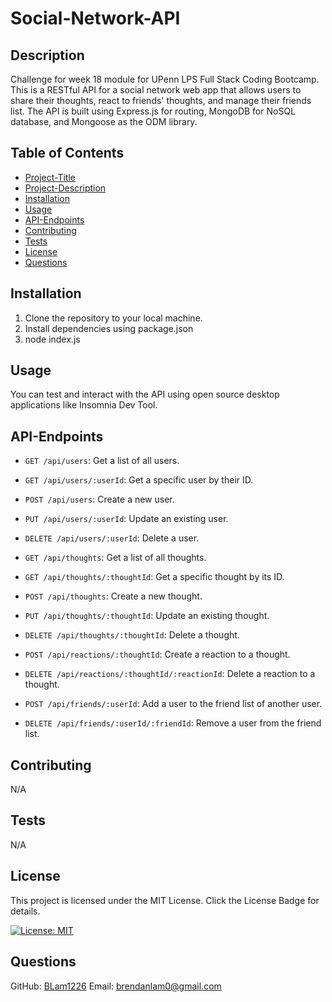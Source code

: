 # Social-Network-API

## Description 
Challenge for week 18 module for UPenn LPS Full Stack Coding Bootcamp. This is a RESTful API for a social network web app that allows users to share their thoughts, react to friends' thoughts, and manage their friends list. The API is built using Express.js for routing, MongoDB for NoSQL database, and Mongoose as the ODM library. 

## Table of Contents
* [Project-Title](#project-title)
* [Project-Description](#project-description)
* [Installation](#installation)
* [Usage](#usage)
* [API-Endpoints](#api-endpoints)
* [Contributing](#contributing)
* [Tests](#tests)
* [License](#license)
* [Questions](#questions)

## Installation
1. Clone the repository to your local machine.
2. Install dependencies using package.json
3. node index.js

## Usage
You can test and interact with the API using open source desktop applications like Insomnia Dev Tool.

## API-Endpoints
- `GET /api/users`: Get a list of all users.
- `GET /api/users/:userId`: Get a specific user by their ID.
- `POST /api/users`: Create a new user.
- `PUT /api/users/:userId`: Update an existing user.
- `DELETE /api/users/:userId`: Delete a user.

- `GET /api/thoughts`: Get a list of all thoughts.
- `GET /api/thoughts/:thoughtId`: Get a specific thought by its ID.
- `POST /api/thoughts`: Create a new thought.
- `PUT /api/thoughts/:thoughtId`: Update an existing thought.
- `DELETE /api/thoughts/:thoughtId`: Delete a thought.

- `POST /api/reactions/:thoughtId`: Create a reaction to a thought.
- `DELETE /api/reactions/:thoughtId/:reactionId`: Delete a reaction to a thought.

- `POST /api/friends/:userId`: Add a user to the friend list of another user.
- `DELETE /api/friends/:userId/:friendId`: Remove a user from the friend list.

## Contributing
N/A

## Tests
N/A

## License
This project is licensed under the MIT License. Click the License Badge for details.

[![License: MIT](https://img.shields.io/badge/License-MIT-blue.svg)](https://opensource.org/licenses/MIT)

## Questions
  GitHub: [BLam1226](https://github.com/BLam1226)
  Email: brendanlam0@gmail.com